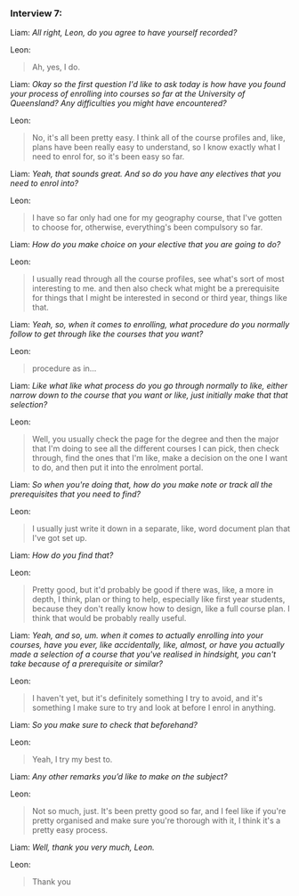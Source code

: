 ### Interview 7:

Liam: *All right, Leon, do you agree to have yourself recorded?* 

Leon: 
>Ah, yes, I do. 

Liam: *Okay so the first question I'd like to ask today is how have you found your process of enrolling into courses so far at the University of Queensland? Any difficulties you might have encountered?* 

Leon: 
>No, it's all been pretty easy. I think all of the course profiles and, like, plans have been really easy to understand, so I know exactly what I need to enrol for, so it's been easy so far. 

Liam: *Yeah, that sounds great. And so do you have any electives that you need to enrol into?* 

Leon: 
>I have so far only had one for my geography course, that I've gotten to choose for, otherwise, everything's been compulsory so far. 

Liam: *How do you make choice on your elective that you are going to do?* 

Leon: 
>I usually read through all the course profiles, see what's sort of most interesting to me. and then also check what might be a prerequisite for things that I might be interested in second or third year, things like that. 

Liam: *Yeah, so, when it comes to enrolling, what procedure do you normally follow to get through like the courses that you want?* 

Leon: 
>procedure as in... 

Liam: *Like what like what process do you go through normally to like, either narrow down to the course that you want or like, just initially make that that selection?* 

Leon: 
>Well, you usually check the page for the degree and then the major that I'm doing to see all the different courses I can pick, then check through, find the ones that I'm like, make a decision on the one I want to do, and then put it into the enrolment portal. 

Liam: *So when you're doing that, how do you make note or track all the prerequisites that you need to find?* 

Leon: 
>I usually just write it down in a separate, like, word document plan that I've got set up. 

Liam: *How do you find that?* 

Leon: 
>Pretty good, but it'd probably be good if there was, like, a more in depth, I think, plan or thing to help, especially like first year students, because they don't really know how to design, like a full course plan. I think that would be probably really useful. 

Liam: *Yeah, and so, um. when it comes to actually enrolling into your courses, have you ever, like accidentally, like, almost, or have you actually made a selection of a course that you've realised in hindsight, you can't take because of a prerequisite or similar?* 

Leon: 
>I haven't yet, but it's definitely something I try to avoid, and it's something I make sure to try and look at before I enrol in anything. 

Liam: *So you make sure to check that beforehand?* 

Leon: 
>Yeah, I try my best to. 

Liam: *Any other remarks you’d like to make on the subject?* 

Leon: 
>Not so much, just. It's been pretty good so far, and I feel like if you're pretty organised and make sure you're thorough with it, I think it's a pretty easy process. 

Liam: *Well, thank you very much, Leon.* 

Leon: 
>Thank you